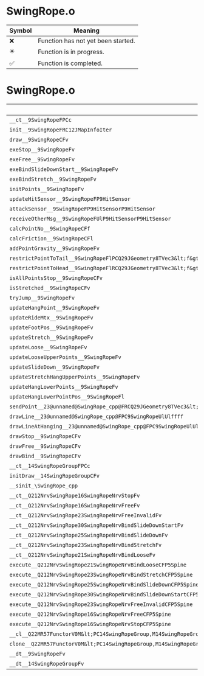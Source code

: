 # SwingRope.o
| Symbol | Meaning 
| ------------- | ------------- 
| :x: | Function has not yet been started. 
| :eight_pointed_black_star: | Function is in progress. 
| :white_check_mark: | Function is completed. 


# SwingRope.o
| Symbol | Decompiled? |
| ------------- | ------------- |
| `__ct__9SwingRopeFPCc` | :x: |
| `init__9SwingRopeFRC12JMapInfoIter` | :x: |
| `draw__9SwingRopeCFv` | :x: |
| `exeStop__9SwingRopeFv` | :x: |
| `exeFree__9SwingRopeFv` | :x: |
| `exeBindSlideDownStart__9SwingRopeFv` | :x: |
| `exeBindStretch__9SwingRopeFv` | :x: |
| `initPoints__9SwingRopeFv` | :x: |
| `updateHitSensor__9SwingRopeFP9HitSensor` | :x: |
| `attackSensor__9SwingRopeFP9HitSensorP9HitSensor` | :x: |
| `receiveOtherMsg__9SwingRopeFUlP9HitSensorP9HitSensor` | :x: |
| `calcPointNo__9SwingRopeCFf` | :x: |
| `calcFriction__9SwingRopeCFl` | :x: |
| `addPointGravity__9SwingRopeFv` | :x: |
| `restrictPointToTail__9SwingRopeFlPCQ29JGeometry8TVec3&lt;f&gt;f` | :x: |
| `restrictPointToHead__9SwingRopeFlRCQ29JGeometry8TVec3&lt;f&gt;f` | :x: |
| `isAllPointsStop__9SwingRopeCFv` | :x: |
| `isStretched__9SwingRopeCFv` | :x: |
| `tryJump__9SwingRopeFv` | :x: |
| `updateHangPoint__9SwingRopeFv` | :x: |
| `updateRideMtx__9SwingRopeFv` | :x: |
| `updateFootPos__9SwingRopeFv` | :x: |
| `updateStretch__9SwingRopeFv` | :x: |
| `updateLoose__9SwingRopeFv` | :x: |
| `updateLooseUpperPoints__9SwingRopeFv` | :x: |
| `updateSlideDown__9SwingRopeFv` | :x: |
| `updateStretchHangUpperPoints__9SwingRopeFv` | :x: |
| `updateHangLowerPoints__9SwingRopeFv` | :x: |
| `updateHangLowerPointPos__9SwingRopeFl` | :x: |
| `sendPoint__23@unnamed@SwingRope_cpp@FRCQ29JGeometry8TVec3&lt;f&gt;RCQ29JGeometry8TVec3&lt;f&gt;RCQ29JGeometry8TVec3&lt;f&gt;ffUlff` | :x: |
| `drawLine__23@unnamed@SwingRope_cpp@FPC9SwingRopeUlUlffff` | :x: |
| `drawLineAtHanging__23@unnamed@SwingRope_cpp@FPC9SwingRopeUlUlffffff` | :x: |
| `drawStop__9SwingRopeCFv` | :x: |
| `drawFree__9SwingRopeCFv` | :x: |
| `drawBind__9SwingRopeCFv` | :x: |
| `__ct__14SwingRopeGroupFPCc` | :x: |
| `initDraw__14SwingRopeGroupCFv` | :x: |
| `__sinit_\SwingRope_cpp` | :x: |
| `__ct__Q212NrvSwingRope16SwingRopeNrvStopFv` | :x: |
| `__ct__Q212NrvSwingRope16SwingRopeNrvFreeFv` | :x: |
| `__ct__Q212NrvSwingRope23SwingRopeNrvFreeInvalidFv` | :x: |
| `__ct__Q212NrvSwingRope30SwingRopeNrvBindSlideDownStartFv` | :x: |
| `__ct__Q212NrvSwingRope25SwingRopeNrvBindSlideDownFv` | :x: |
| `__ct__Q212NrvSwingRope23SwingRopeNrvBindStretchFv` | :x: |
| `__ct__Q212NrvSwingRope21SwingRopeNrvBindLooseFv` | :x: |
| `execute__Q212NrvSwingRope21SwingRopeNrvBindLooseCFP5Spine` | :x: |
| `execute__Q212NrvSwingRope23SwingRopeNrvBindStretchCFP5Spine` | :x: |
| `execute__Q212NrvSwingRope25SwingRopeNrvBindSlideDownCFP5Spine` | :x: |
| `execute__Q212NrvSwingRope30SwingRopeNrvBindSlideDownStartCFP5Spine` | :x: |
| `execute__Q212NrvSwingRope23SwingRopeNrvFreeInvalidCFP5Spine` | :x: |
| `execute__Q212NrvSwingRope16SwingRopeNrvFreeCFP5Spine` | :x: |
| `execute__Q212NrvSwingRope16SwingRopeNrvStopCFP5Spine` | :x: |
| `__cl__Q22MR57FunctorV0M&lt;PC14SwingRopeGroup,M14SwingRopeGroupFPCvPCv_v&gt;CFv` | :x: |
| `clone__Q22MR57FunctorV0M&lt;PC14SwingRopeGroup,M14SwingRopeGroupFPCvPCv_v&gt;CFP7JKRHeap` | :x: |
| `__dt__9SwingRopeFv` | :x: |
| `__dt__14SwingRopeGroupFv` | :x: |
